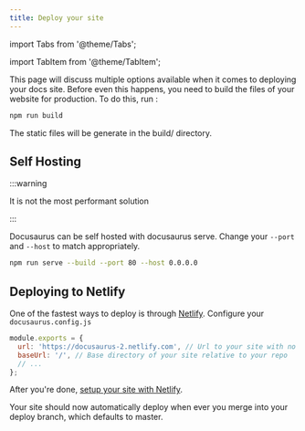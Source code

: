 ```yaml
---
title: Deploy your site
---
```


import Tabs from '@theme/Tabs';

import TabItem from '@theme/TabItem';

This page will discuss multiple options available when it comes to deploying your docs site. Before even this happens, you need to build the files of your website for production. To do this, run :

```bash
npm run build
```

The static files will be generate in the build/ directory.

## Self Hosting

:::warning

It is not the most performant solution

:::

Docusaurus can be self hosted with docusaurus serve. Change your `--port` and `--host` to match appropriately.

```bash
npm run serve --build --port 80 --host 0.0.0.0
```

## Deploying to Netlify

One of the fastest ways to deploy is through [Netlify](https://www.netlify.com/). Configure your `docusaurus.config.js`

```js {2-3} title="docusaurus.config.js"
module.exports = {
  url: 'https://docusaurus-2.netlify.com', // Url to your site with no trailing slash
  baseUrl: '/', // Base directory of your site relative to your repo
  // ...
};
```

After you're done, [setup your site with Netlify](https://app.netlify.com/start).

Your site should now automatically deploy when ever you merge into your deploy branch, which defaults to master.
